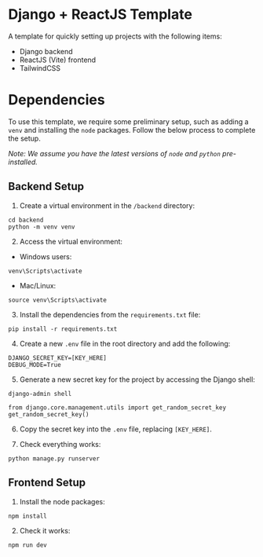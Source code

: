 # Django + ReactJS Template

A template for quickly setting up projects with the following items:
- Django backend
- ReactJS (Vite) frontend
- TailwindCSS


# Dependencies

To use this template, we require some preliminary setup, such as adding a `venv` and installing the `node` packages. Follow the below process to complete the setup. 

_Note: We assume you have the latest versions of `node` and `python` pre-installed._

## Backend Setup

1. Create a virtual environment in the `/backend` directory:
```shell
cd backend
python -m venv venv
```

2. Access the virtual environment:
- Windows users:
```shell
venv\Scripts\activate
```

- Mac/Linux:
```
source venv\Scripts\activate
```

3. Install the dependencies from the `requirements.txt` file:
```shell
pip install -r requirements.txt 
```

4. Create a new `.env` file in the root directory and add the following:
```shell
DJANGO_SECRET_KEY=[KEY_HERE]
DEBUG_MODE=True
```

5. Generate a new secret key for the project by accessing the Django shell:
```shell
django-admin shell

from django.core.management.utils import get_random_secret_key  
get_random_secret_key()
```

6. Copy the secret key into the `.env` file, replacing `[KEY_HERE]`.

7. Check everything works:
```shell
python manage.py runserver
```

## Frontend Setup

1. Install the node packages:
```shell
npm install
```

2. Check it works:
```shell
npm run dev
```
